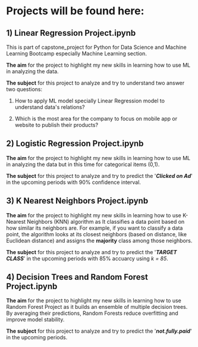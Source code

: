 # Projects will be found here:

## 1) Linear Regression Project.ipynb
 
This is part of capstone_project for Python for Data Science and Machine Learning Bootcamp especially Machine Learning section.

**The aim** for the project to highlight my new skills in learning how to use ML in analyzing the data.

**The subject** for this project to analyze and try to understand two answer two questions:

1) How to apply ML model specially Linear Regression model to understand data's relations?

2) Which is the most area for the company to focus on mobile app or website to publish their products?

## 2) Logistic Regression Project.ipynb

**The aim** for the project to highlight my new skills in learning how to use ML in analyzing the data but in this time for categorical items (0,1).

**The subject** for this project to analyze and try to predict the '***Clicked on Ad***' in the upcoming periods with 90% confidence interval.

## 3) K Nearest Neighbors Project.ipynb

**The aim** for the project to highlight my new skills in learning how to use K-Nearest Neighbors (KNN) algorithm as It classifies a data point based on how similar its neighbors are. For example, if you want to classify a data point, the algorithm looks at its closest neighbors (based on distance, like Euclidean distance) and assigns the **majority** class among those neighbors.

**The subject** for this project to analyze and try to predict the '***TARGET CLASS***' in the upcoming periods with 85% accuarcy using _k = 85_.

## 4) Decision Trees and Random Forest Project.ipynb

**The aim** for the project to highlight my new skills in learning how to use Random Forest Project as it builds an ensemble of multiple decision trees. By averaging their predictions, Random Forests reduce overfitting and improve model stability.

**The subject** for this project to analyze and try to predict the '***not.fully.paid***' in the upcoming periods.
